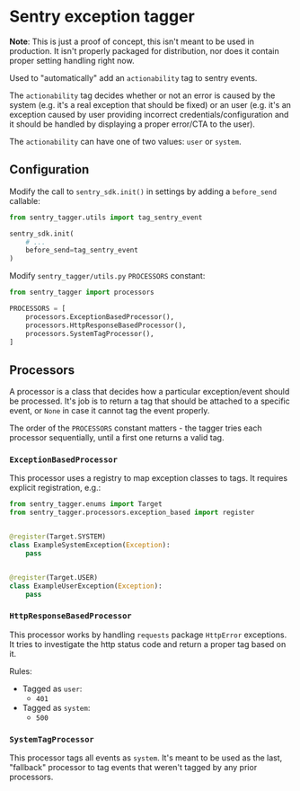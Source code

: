 # Sentry exception tagger

**Note**: This is just a proof of concept, this isn't meant to be used in production. It isn't
properly packaged for distribution, nor does it contain proper setting handling right now.


Used to "automatically" add an `actionability` tag to sentry events.

The `actionability` tag decides whether or not an error is caused by the system (e.g. it's a real
exception that should be fixed) or an user (e.g. it's an exception caused by user 
providing incorrect credentials/configuration and it should be handled by displaying a proper 
error/CTA to the user).

The `actionability` can have one of two values: `user` or `system`.

## Configuration

Modify the call to `sentry_sdk.init()` in settings by adding a `before_send` callable:

```python
from sentry_tagger.utils import tag_sentry_event

sentry_sdk.init(
    # ...
    before_send=tag_sentry_event
)

```
Modify `sentry_tagger/utils.py` `PROCESSORS` constant:

```python
from sentry_tagger import processors

PROCESSORS = [
    processors.ExceptionBasedProcessor(),
    processors.HttpResponseBasedProcessor(),
    processors.SystemTagProcessor(),
]
```

## Processors

A processor is a class that decides how a particular exception/event should be processed. It's job 
is to return a tag that should be attached to a specific event, or `None` in case it cannot tag
the event properly.

The order of the `PROCESSORS` constant matters - the tagger tries each processor sequentially, 
until a first one returns a valid tag.

### `ExceptionBasedProcessor`

This processor uses a registry to map exception classes to tags. It requires explicit registration,
e.g.:

```python
from sentry_tagger.enums import Target
from sentry_tagger.processors.exception_based import register


@register(Target.SYSTEM)
class ExampleSystemException(Exception):
    pass


@register(Target.USER)
class ExampleUserException(Exception):
    pass

```

### `HttpResponseBasedProcessor`

This processor works by handling `requests` package `HttpError` exceptions. It tries to investigate
the http status code and return a proper tag based on it. 

Rules:

* Tagged as `user`:
  * `401`
* Tagged as `system`:
  * `500` 


### `SystemTagProcessor`

This processor tags all events as `system`. It's meant to be used as the last, "fallback" processor
to tag events that weren't tagged by any prior processors.
